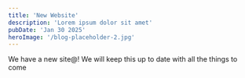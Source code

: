 ```yaml
---
title: 'New Website'
description: 'Lorem ipsum dolor sit amet'
pubDate: 'Jan 30 2025'
heroImage: '/blog-placeholder-2.jpg'
---
```


We have a new site@! We will keep this up to date with all the things to come 